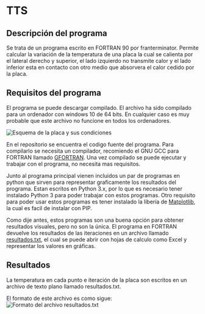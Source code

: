 # TTS
## Descripción del programa
Se trata de un programa escrito en FORTRAN 90 por franterminator. 
Permite calcular la variación de la temperatura de una placa la cual se calienta por el lateral derecho y superior, el lado izquierdo no transmite calor y el lado inferior esta en contacto con otro medio que absorvera el calor cedido por la placa.

## Requisitos del programa
El programa se puede descargar compilado. El archivo ha sido compilado para un ordenador con windows 10 de 64 bits. En cualquier caso es muy probable que este archivo no funcione en todos los ordenadores.

![Esquema de la placa y sus condiciones](https://github.com/franterminator/tts/esquema/placa_metalica.png)

En el repositorio se encuentra el codigo fuente del programa. Para compilarlo se necesita un compilador, recomiendo el GNU GCC para FORTRAN llamado [GFORTRAN](https://gcc.gnu.org/wiki/GFortran). Una vez compilado se puede ejecutar y trabajar con el programa, no necesita mas requisitos.

Junto al programa principal vienen incluidos un par de programas en python que sirven para representar graficamente los resultados del programa. Estan escritos en Python 3.x, por lo que es necesario tener instalado Python 3 para poder trabajar con estos programas. Otro requisito para poder usar estos programas es tener instalado la libería de [Matplotlib](https://matplotlib.org/users/installing.html#installing-an-official-release), la cual es facil de instalar con PIP.

Como dije antes, estos programas son una buena opción para obtener resultados visuales, pero no son la única. El programa en FORTRAN devuelve los resultados de las iteraciones en un archivo llamado [resultados.txt](#Resultados), el cual se puede abrir con hojas de calculo como Excel y representar los valores en gráficas.

## Resultados
La temperatura en cada punto e iteración de la placa son escritos en un archivo de texto plano llamado resultados.txt.

El formato de este archivo es como sigue:
![Formato del archivo resultados.txt](https://github.com/franterminator/tts/esquema/formato_resultados_edited.png)

